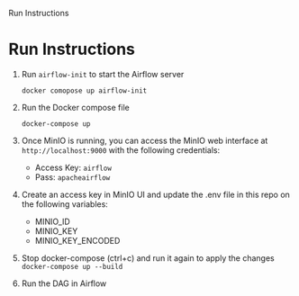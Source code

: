 

Run Instructions


# Run Instructions

1) Run `airflow-init` to start the Airflow server
    
    `docker comopose up airflow-init`

2) Run the Docker compose file
    
    `docker-compose up`

3) Once MinIO is running, you can access the MinIO web interface at `http://localhost:9000` with the following credentials:
    
    - Access Key: `airflow`
    - Pass: `apacheairflow`

4) Create an access key in MinIO UI and update the .env file in this repo on the following variables:
    
    * MINIO_ID
    * MINIO_KEY
    * MINIO_KEY_ENCODED


5) Stop docker-compose (ctrl+c) and run it again to apply the changes
    `docker-compose up --build`

6) Run the DAG in Airflow
